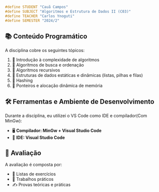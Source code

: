 ```cpp
#define STUDENT "Cauã Campos"
#define SUBJECT "Algoritmos e Estrutura de Dados II (C03)"
#define TEACHER "Carlos Ynoguti"
#define SEMESTER "2024/2"
```

## 📚 Conteúdo Programático
A disciplina cobre os seguintes tópicos:
1. 🔹 Introdução à complexidade de algoritmos
2. 🔹 Algoritmos de busca e ordenação
3. 🔹 Algoritmos recursivos
4. 🔹 Estruturas de dados estáticas e dinâmicas (listas, pilhas e filas)
5. 🔹 Hashing
6. 🔹 Ponteiros e alocação dinâmica de memória

## 🛠️ Ferramentas e Ambiente de Desenvolvimento
Durante a disciplina, eu utilizei o VS Code como IDE e compilador(Com MinGw):
- 🖥️ **Compilador: MinGw + Visual Studio Code**
- 📝 **IDE: Visual Studio Code**

## 📝 Avaliação
A avaliação é composta por:
- 📌 Listas de exercícios
- 💼 Trabalhos práticos
- ✍️ Provas teóricas e práticas